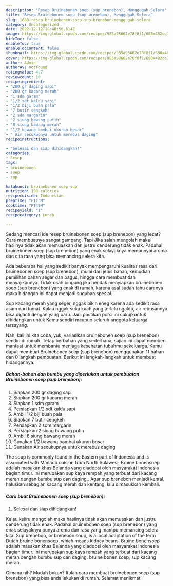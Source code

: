 ```yaml
---
description: "Resep Bruinebonen soep (sup brenebon), Menggugah Selera"
title: "Resep Bruinebonen soep (sup brenebon), Menggugah Selera"
slug: 1688-resep-bruinebonen-soep-sup-brenebon-menggugah-selera
category: Uncategorized
date: 2022-12-12T18:46:56.614Z
image: https://img-global.cpcdn.com/recipes/985a98662e78f8f1/680x482cq70/bruinebonen-soep-sup-brenebon-foto-resep-utama.jpg
hideToc: false
enableToc: true
enableTocContent: false
thumbnail: https://img-global.cpcdn.com/recipes/985a98662e78f8f1/680x482cq70/bruinebonen-soep-sup-brenebon-foto-resep-utama.jpg
cover: https://img-global.cpcdn.com/recipes/985a98662e78f8f1/680x482cq70/bruinebonen-soep-sup-brenebon-foto-resep-utama.jpg
author: Admin
authorAv: notfound
ratingvalue: 4.7
reviewcount: 10
recipeingredient:
- "200 gr daging sapi"
- "200 gr kacang merah"
- "1 sdm garam"
- "1/2 sdt kaldu sapi"
- "1/2 biji buah pala"
- "7 butir cengkeh"
- "2 sdm margarin"
- "2 siung bawang putih"
- "8 siung bawang merah"
- "1/2 bawang bombai ukuran besar"
- " Air secukupnya untuk merebus daging"
recipeinstructions:

- "Selesai dan siap dihidangkan!"
categories:
- Resep
tags:
- bruinebonen
- soep
- sup

katakunci: bruinebonen soep sup 
nutrition: 198 calories
recipecuisine: Indonesian
preptime: "PT13M"
cooktime: "PT45M"
recipeyield: "1"
recipecategory: Lunch

---
```



Sedang mencari ide resep bruinebonen soep (sup brenebon) yang lezat? Cara membuatnya sangat gampang. Tapi Jika salah mengolah maka hasilnya tidak akan memuaskan dan justru cenderung tidak enak. Padahal bruinebonen soep (sup brenebon) yang enak selayaknya mempunyai aroma dan cita rasa yang bisa memancing selera kita.


Ada beberapa hal yang sedikit banyak mempengaruhi kualitas rasa dari bruinebonen soep (sup brenebon), mulai dari jenis bahan, kemudian pemilihan bahan segar dan bagus, hingga cara membuat dan menyajikannya. Tidak usah bingung jika hendak menyiapkan bruinebonen soep (sup brenebon) yang enak di rumah, karena asal sudah tahu caranya maka hidangan ini dapat menjadi suguhan spesial.

Sup kacang merah yang seger, nggak bikin eneg karena ada sedikit rasa asam dari tomat. Kalau nggak suka kuah yang terlalu ngaldu, air rebusannya bisa diganti dengan yang baru. Jadi pastikan porsi ini cukup untuk dihidangkan untuk Kamu sendiri maupun seluruh anggota keluarga tersayang.


Nah, kali ini kita coba, yuk, variasikan bruinebonen soep (sup brenebon) sendiri di rumah. Tetap berbahan yang sederhana, sajian ini dapat memberi manfaat untuk membantu menjaga kesehatan tubuhmu sekeluarga. Kamu dapat membuat Bruinebonen soep (sup brenebon) menggunakan 11 bahan dan 0 langkah pembuatan. Berikut ini langkah-langkah untuk membuat hidangannya.

<!--inarticleads1-->

##### Bahan-bahan dan bumbu yang diperlukan untuk pembuatan Bruinebonen soep (sup brenebon):

1. Siapkan 200 gr daging sapi
1. Siapkan 200 gr kacang merah
1. Siapkan 1 sdm garam
1. Persiapkan 1/2 sdt kaldu sapi
1. Ambil 1/2 biji buah pala
1. Siapkan 7 butir cengkeh
1. Persiapkan 2 sdm margarin
1. Persiapkan 2 siung bawang putih
1. Ambil 8 siung bawang merah
1. Gunakan 1/2 bawang bombai ukuran besar
1. Gunakan  Air secukupnya untuk merebus daging


The soup is commonly found in the Eastern part of Indonesia and is associated with Manado cuisine from North Sulawesi. Bruine bonensoep adalah masakan khas Belanda yang diadopsi oleh masyarakat Indonesia bagian timur. Ini merupakan sup kaya rempah yang terbuat dari kacang merah dengan bumbu sup dan daging.. Agar sup brenebon menjadi kental, haluskan sebagian kacang merah dan kentang, lalu dimasukkan kembali. 

<!--inarticleads2-->

##### Cara buat Bruinebonen soep (sup brenebon):


1. Selesai dan siap dihidangkan!

Kalau keliru mengolah maka hasilnya tidak akan memuaskan dan justru cenderung tidak enak. Padahal bruinebonen soep (sup brenebon) yang enak selayaknya punya aroma dan rasa yang mampu memancing selera kita. Sup brenebon, or brenebon soup, is a local adaptation of the term Dutch bruine bonensoep, which means kidney beans. Bruine bonensoep adalah masakan khas Belanda yang diadopsi oleh masyarakat Indonesia bagian timur. Ini merupakan sup kaya rempah yang terbuat dari kacang merah dengan bumbu sup dan daging. bruine bonen soep, sup kacang merah. 

Gimana nih? Mudah bukan? Itulah cara membuat bruinebonen soep (sup brenebon) yang bisa anda lakukan di rumah. Selamat menikmati
